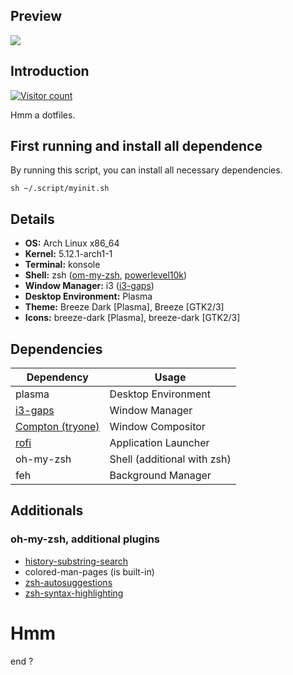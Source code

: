 ## Preview
![](https://ascencia.is-inside.me/sVWyeZD9.png)

## Introduction
[![Visitor count](https://shields-io-visitor-counter.herokuapp.com/badge?page=AliasPedroKarim.dotfiles&color=1D70B8&logo=GitHub&logoColor=FFFFFF&style=flat-square)](https://github.com/AliasPedroKarim/dotfiles)


Hmm a dotfiles.

## First running and install all dependence
By running this script, you can install all necessary dependencies.

`sh ~/.script/myinit.sh`

## Details
- **OS:** Arch Linux x86_64
- **Kernel:** 5.12.1-arch1-1
- **Terminal:** konsole
- **Shell:** zsh ([om-my-zsh](https://ohmyz.sh/), [powerlevel10k](https://github.com/romkatv/powerlevel10k))
- **Window Manager:** i3 ([i3-gaps](https://github.com/Airblader/i3#i3-gaps))
- **Desktop Environment:** Plasma
- **Theme:** Breeze Dark [Plasma], Breeze [GTK2/3]
- **Icons:** breeze-dark [Plasma], breeze-dark [GTK2/3]

## Dependencies
Dependency          | Usage
------------------- | -------------------
plasma              | Desktop Environment
[i3-gaps](https://github.com/Airblader/i3#i3-gaps)             | Window Manager
[Compton (tryone)](https://github.com/tryone144/compton)    | Window Compositor
[rofi](https://github.com/adi1090x/rofi)                | Application Launcher
oh-my-zsh           | Shell (additional with zsh)
feh                 | Background Manager

## Additionals
### oh-my-zsh, additional plugins
- [history-substring-search](https://github.com/zsh-users/zsh-history-substring-search)
- colored-man-pages (is built-in)
- [zsh-autosuggestions](https://github.com/zsh-users/zsh-autosuggestions) 
- [zsh-syntax-highlighting](https://github.com/zsh-users/zsh-syntax-highlighting)

# Hmm
end ?
